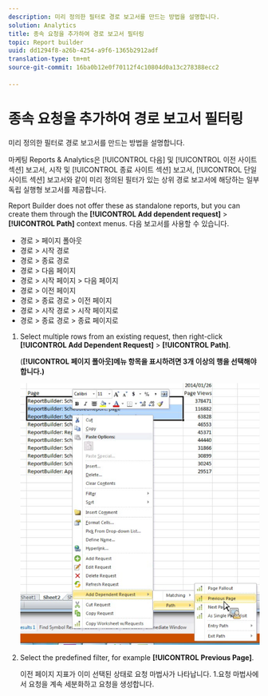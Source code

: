 ```yaml
---
description: 미리 정의한 필터로 경로 보고서를 만드는 방법을 설명합니다.
solution: Analytics
title: 종속 요청을 추가하여 경로 보고서 필터링
topic: Report builder
uuid: dd1294f8-a26b-4254-a9f6-1365b2912adf
translation-type: tm+mt
source-git-commit: 16ba0b12e0f70112f4c10804d0a13c278388ecc2

---
```



# 종속 요청을 추가하여 경로 보고서 필터링

미리 정의한 필터로 경로 보고서를 만드는 방법을 설명합니다.

마케팅 Reports &amp; Analytics은 [!UICONTROL 다음] 및 [!UICONTROL 이전 사이트 섹션] 보고서, 시작 및 [!UICONTROL 종료 사이트 섹션] 보고서, [!UICONTROL 단일 사이트 섹션] 보고서와 같이 미리 정의된 필터가 있는 상위 경로 보고서에 해당하는 일부 독립 실행형 보고서를 제공합니다.

Report Builder does not offer these as standalone reports, but you can create them through the **[!UICONTROL Add dependent request]** &gt; **[!UICONTROL Path]** context menus. 다음 보고서를 사용할 수 있습니다.

* 경로 &gt; 페이지 폴아웃
* 경로 &gt; 시작 경로
* 경로 &gt; 종료 경로
* 경로 &gt; 다음 페이지
* 경로 &gt; 시작 페이지 &gt; 다음 페이지
* 경로 &gt; 이전 페이지
* 경로 &gt; 종료 경로 &gt; 이전 페이지
* 경로 &gt; 시작 경로 &gt; 시작 페이지로
* 경로 &gt; 종료 경로 &gt; 종료 페이지로

1. Select multiple rows from an existing request, then right-click **[!UICONTROL Add Dependent Request]** &gt; **[!UICONTROL Path]**.

   (**[!UICONTROL 페이지 폴아웃]메뉴 항목을 표시하려면 3개 이상의 행을 선택해야 합니다.)**

   ![](assets/dependen_request.png)

1. Select the predefined filter, for example **[!UICONTROL Previous Page]**.

   이전 페이지 지표가 이미 선택된 상태로 요청 마법사가 나타납니다. 1.요청 마법사에서 요청을 계속 세분화하고 요청을 생성합니다.
